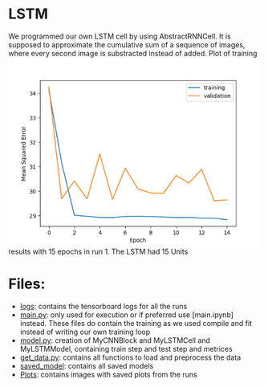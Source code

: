 # LSTM
We programmed our own LSTM cell by using AbstractRNNCell. It is supposed to approximate the cumulative sum of a sequence of images, where every second image is substracted instead of added. 
<img src="Plots/run1.png" align="left" alt="Plot of training results with 15 epochs in run 1" width="700"/>
Plot of training results with 15 epochs in run 1. The LSTM had 15 Units
<br clear="left"/>

# Files: 
* [logs](logs): contains the tensorboard logs for all the runs
* [main.py](main.py): only used for execution or if preferred use [main.ipynb] instead. These files do contain the training as we used compile and fit instead of writing our own training loop
* [model.py](model.py): creation of MyCNNBlock and MyLSTMCell and MyLSTMModel, containing train step and test step and metrices
* [get_data.py](get_data.py): contains all functions to load and preprocess the data
* [saved_model](saved_model): contains all saved models
* [Plots](Plots): contains images with saved plots from the runs
